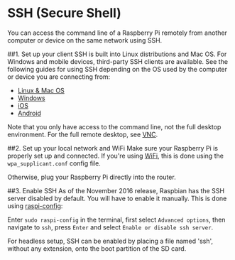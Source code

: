 # SSH (Secure Shell)

You can access the command line of a Raspberry Pi remotely from another computer or device on the same network using SSH.

##1. Set up your client
SSH is built into Linux distributions and Mac OS. For Windows and mobile devices, third-party SSH clients are available. See the following guides for using SSH depending on the OS used by the computer or device you are connecting from:

- [Linux & Mac OS](unix.md)
- [Windows](windows.md)
- [iOS](ios.md)
- [Android](android.md)

Note that you only have access to the command line, not the full desktop environment. For the full remote desktop, see [VNC](../vnc/README.md).

##2. Set up your local network and WiFi
Make sure your Raspberry Pi is properly set up and connected. If you're using [WiFi](../../configuration/wireless/wireless-cli.md), this is done using the `wpa_supplicant.conf` config file. 

Otherwise, plug your Raspberry Pi directly into the router.

##3. Enable SSH
As of the November 2016 release, Raspbian has the SSH server disabled by default. You will have to enable it manually. This is done using [raspi-config](../../configuration/raspi-config.md):

Enter `sudo raspi-config` in the terminal, first select `Advanced options`, then navigate to `ssh`, press `Enter` and select `Enable or disable ssh server`.

For headless setup, SSH can be enabled by placing a file named 'ssh', without any extension, onto the boot partition of the SD card.

